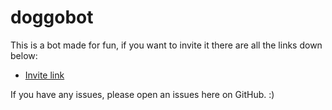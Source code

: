 # doggobot

This is a bot made for fun, if you want to invite it there are all the links down below:

- [Invite link](https://discord.com/oauth2/authorize?client_id=726497084059942933&permissions=0&scope=bot%20applications.commands)

If you have any issues, please open an issues here on GitHub. :)
